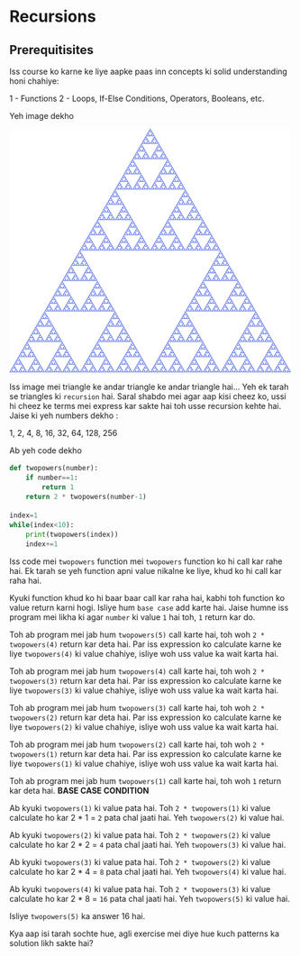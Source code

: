 # Recursions

## Prerequitisites

Iss course ko karne ke liye aapke paas inn concepts ki solid understanding honi chahiye:

1 - Functions
2 - Loops, If-Else Conditions, Operators, Booleans, etc.

Yeh image dekho

![Recursion](assets/sierpinski_triangle.png)

Iss image mei triangle ke andar triangle ke andar triangle hai... Yeh ek tarah se triangles ki `recursion` hai. Saral shabdo mei agar aap kisi cheez ko, ussi hi cheez ke terms mei express kar sakte hai toh usse recursion kehte hai. Jaise ki yeh numbers dekho :

1, 2, 4, 8, 16, 32, 64, 128, 256

Ab yeh code dekho

```python
def twopowers(number):
    if number==1:
        return 1
    return 2 * twopowers(number-1)

index=1
while(index<10):
    print(twopowers(index))
    index+=1
```

Iss code mei `twopowers` function mei `twopowers` function ko hi call kar rahe hai. Ek tarah se yeh function apni value nikalne ke liye, khud ko hi call kar raha hai. 

Kyuki function khud ko hi baar baar call kar raha hai, kabhi toh function ko value return karni hogi. Isliye hum `base case` add karte hai. Jaise humne iss program mei likha ki agar `number` ki value `1` hai toh, `1` return kar do.

Toh ab program mei jab hum `twopowers(5)` call karte hai, toh woh `2 * twopowers(4)` return kar deta hai.
Par iss expression ko calculate karne ke liye `twopowers(4)` ki value chahiye, isliye woh uss value ka wait karta hai.

Toh ab program mei jab hum `twopowers(4)` call karte hai, toh woh `2 * twopowers(3)` return kar deta hai.
Par iss expression ko calculate karne ke liye `twopowers(3)` ki value chahiye, isliye woh uss value ka wait karta hai.

Toh ab program mei jab hum `twopowers(3)` call karte hai, toh woh `2 * twopowers(2)` return kar deta hai.
Par iss expression ko calculate karne ke liye `twopowers(2)` ki value chahiye, isliye woh uss value ka wait karta hai.

Toh ab program mei jab hum `twopowers(2)` call karte hai, toh woh `2 * twopowers(1)` return kar deta hai.
Par iss expression ko calculate karne ke liye `twopowers(1)` ki value chahiye, isliye woh uss value ka wait karta hai.

Toh ab program mei jab hum `twopowers(1)` call karte hai, toh woh `1` return kar deta hai. **BASE CASE CONDITION**

Ab kyuki `twopowers(1)` ki value pata hai. Toh `2 * twopowers(1)` ki value calculate ho kar 2 * 1 = `2` pata chal jaati hai. Yeh `twopowers(2)` ki value hai.

Ab kyuki `twopowers(2)` ki value pata hai. Toh `2 * twopowers(2)` ki value calculate ho kar 2 * 2 = `4` pata chal jaati hai. Yeh `twopowers(3)` ki value hai.

Ab kyuki `twopowers(3)` ki value pata hai. Toh `2 * twopowers(2)` ki value calculate ho kar 2 * 4 = `8` pata chal jaati hai. Yeh `twopowers(4)` ki value hai.

Ab kyuki `twopowers(4)` ki value pata hai. Toh `2 * twopowers(3)` ki value calculate ho kar 2 * 8 = `16` pata chal jaati hai. Yeh `twopowers(5)` ki value hai.

Isliye `twopowers(5)` ka answer 16 hai.

Kya aap isi tarah sochte hue, agli exercise mei diye hue kuch patterns ka solution likh sakte hai?